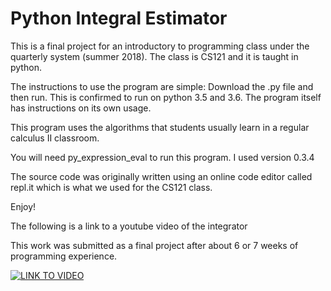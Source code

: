 # Python Integral Estimator

This is a final project for an introductory to programming class under the quarterly system (summer 2018). The class is CS121 and it is taught in python. 

The instructions to use the program are simple: Download the .py file and then run. This is confirmed to run on python 3.5 and 3.6. The program itself has instructions on its own usage.

This program uses the algorithms that students usually learn in a regular calculus II classroom.

You will need py_expression_eval to run this program. I used version 0.3.4

The source code was originally written using an online code editor called repl.it which is what we used for the CS121 class. 

Enjoy!

The following is a link to a youtube video of the integrator

This work was submitted as a final project after about 6 or 7 weeks of programming experience.

[![LINK TO VIDEO](https://i.ytimg.com/vi/fyCEGyS0wiY/hqdefault.jpg)](https://youtu.be/fyCEGyS0wiY)

